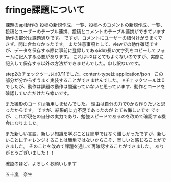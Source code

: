 # fringe課題について

課題のapi動作の
投稿の新規作成、一覧、投稿へのコメントの新規作成、一覧、
投稿とユーザーのテーブル連携、投稿とコメントのテーブル連携ができています
動作の部分は課題通りです。
ですが、コメントにユーザーの紐付けがうまくできず、間に合わなかったです。
また注意事項として、viewでの動作確認ですが、データを保存する際に事前に登録してあるidの長い文字列をコピーしてフォームに記入する必要があります。
これはUXはとてもよくないのですが、実際に記入して保存する以外の方法ができませんでした。申し訳ないです。



step2のチェックツールは0/11でした、content-typeは application/json　この部分が分からずうまく実装することができませんでした。
※チェックツールは０でしたが、動作は課題の動作は間違っていないと思っています、動作とコードを確認していただけたら幸いです。

また雛形のコードは活用しませんでした。
理由は自分の力で0から作りたいと思ったからです。
ですが、結果的に力不足であったのが
とても悔しいです
ですが、これが現在の自分の実力であり、勉強スピードであるのを改めて確認する機会になりました。

また新しい言語、新しい知識を学ぶことは簡単ではなく難しかったですが、新しいことにチャレンジすることは簡単ではないからこそ、楽しいと感じることができました。
そのことを改めて課題を通して再確認することができました。
ありがとうございました！！

確認のほど、よろしくお願いします

五十嵐　奈生
